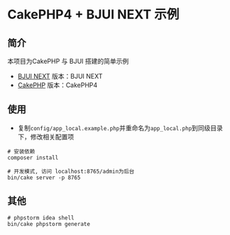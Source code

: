 # CakePHP4 + BJUI NEXT 示例

## 简介
本项目为CakePHP 与 BJUI 搭建的简单示例


- [BJUI NEXT](https://github.com/JZaaa/BJUI/tree/next-dev) 版本：BJUI NEXT
- [CakePHP](https://github.com/cakephp/cakephp) 版本：CakePHP4
## 使用

- 复制`config/app_local.example.php`并重命名为`app_local.php`到同级目录下，修改相关配置项

```shell
# 安装依赖
composer install

# 开发模式, 访问 localhost:8765/admin为后台
bin/cake server -p 8765
```

## 其他

```shell
# phpstorm idea shell
bin/cake phpstorm generate
```

